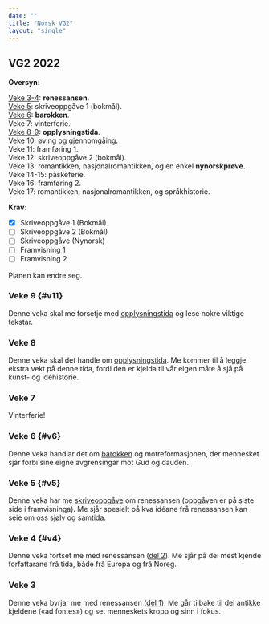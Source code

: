 ```yaml
---
date: ""
title: "Norsk VG2"
layout: "single"
---
```


## VG2 2022

**Oversyn**: 

[Veke 3-4](#v4): **renessansen**.  
[Veke 5](#v5): skriveoppgåve 1 (bokmål).  
[Veke 6](#v6): **barokken**.  
Veke 7: vinterferie.  
[Veke 8-9](#v11): **opplysningstida**.  
Veke 10: øving og gjennomgåing.  
Veke 11: framføring 1.  
Veke 12: skriveoppgåve 2 (bokmål).   
Veke 13: romantikken, nasjonalromantikken, og en enkel **nynorskprøve**.  
Veke 14-15: påskeferie.  
Veke 16: framføring 2.  
Veke 17: romantikken, nasjonalromantikken, og språkhistorie.  

**Krav**: 

- [x] Skriveoppgåve 1 (Bokmål)
- [ ] Skriveoppgåve 2 (Bokmål)
- [ ] Skriveoppgåve (Nynorsk)
- [ ] Framvisning 1
- [ ] Framvisning 2

Planen kan endre seg. 

### Veke 9 {#v11}

Denne veka skal me forsetje med [opplysningstida](/norsk/vg2/opplysningstida2.html) og lese nokre viktige tekstar.  

### Veke 8

Denne veka skal det handle om [opplysningstida](/norsk/vg2/opplysningstida.html). Me kommer til å leggje ekstra vekt på denne tida, fordi den er kjelda til vår eigen måte å sjå på kunst- og idéhistorie. 

### Veke 7

Vinterferie! 

### Veke 6 {#v6}

Denne veka handlar det om [barokken](/norsk/vg2/barokken.html) og motreformasjonen, der mennesket sjar forbi sine eigne avgrensingar mot Gud og dauden. 

### Veke 5 {#v5}

Denne veka har me [skriveoppgåve](/norsk/vg2/renessansen3.html) om renessansen (oppgåven er på siste side i framvisninga). Me sjår spesielt på kva idéane frå renessansen kan seie om oss sjølv og samtida. 

### Veke 4 {#v4}

Denne veka fortset me med renessansen ([del 2](/norsk/vg2/renessansen2.html)). Me sjår på dei mest kjende forfattarane frå tida, både frå Europa og frå Noreg. 

### Veke 3 

Denne veka byrjar me med renessansen ([del 1](/norsk/vg2/renessansen1.html)). Me går tilbake til dei antikke kjeldene («ad fontes») og set menneskets kropp og sinn i fokus. 
